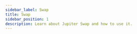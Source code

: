 ```yaml
---
sidebar_label: Swap
title: Swap
sidebar_position: 1
description: Learn about Jupiter Swap and how to use it.
---
```


<head>
    <title>Swap Guide: Directory</title>
    <meta name="twitter:card" content="summary" />
</head>

